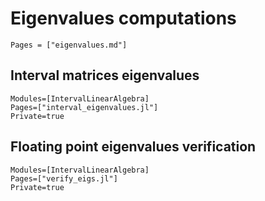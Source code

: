 # Eigenvalues computations

```@index
Pages = ["eigenvalues.md"]
```

## Interval matrices eigenvalues

```@autodocs
Modules=[IntervalLinearAlgebra]
Pages=["interval_eigenvalues.jl"]
Private=true
```

## Floating point eigenvalues verification

```@autodocs
Modules=[IntervalLinearAlgebra]
Pages=["verify_eigs.jl"]
Private=true
```

